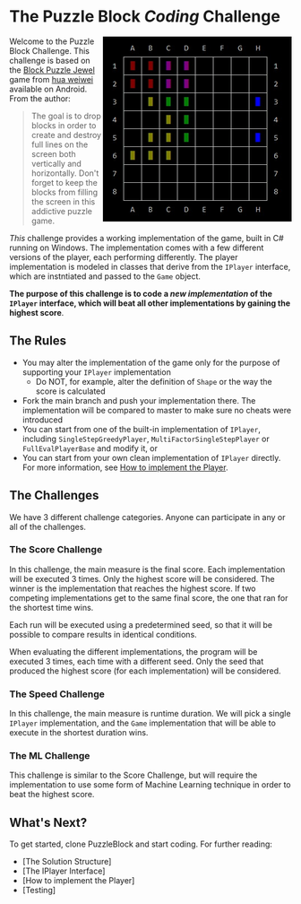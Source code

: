 # The Puzzle Block <i>*Coding*</i> Challenge
<img align="right" width="337" height="330" alt="Block Puzzle Console" src="./BlockPuzzleConsole.jpg">

Welcome to the Puzzle Block Challenge. This challenge is based on the [Block Puzzle Jewel](https://play.google.com/store/apps/details?id=com.differencetenderwhite.skirt) game from [hua weiwei](https://www.google.co.il/search?q=hua+weiwei&stick=H4sIAAAAAAAAAOPgE-LVT9c3NEw2My9PyzXNUIJxc5KqsswKtVSyk630k8vS9ZPzcwtKS1KL4ssyU1Lz0xNzU60KSpNyMoszUosAP-KR8UYAAAA&sa=X&ved=0ahUKEwjlnJqlxOvXAhWSZlAKHVSUCkoQmxMIoAEoATAU) available on Android. From the author:

> The goal is to drop blocks in order to create and destroy full lines on the screen both vertically and horizontally. Don't forget to keep the blocks from filling the screen in this addictive puzzle game.

_This_ challenge provides a working implementation of the game, built in C# running on Windows. The implementation comes with a few different versions of the player, each performing differently. The player implementation is modeled in classes that derive from the `IPlayer` interface, which are instntiated and passed to the `Game` object. 

__The purpose of this challenge is to code a _new implementation_ of the `IPlayer` interface, which will beat all other  implementations by gaining the highest score__. 

## The Rules

* You may alter the implementation of the game only for the purpose of supporting your `IPlayer` implementation
    * Do NOT, for example, alter the definition of `Shape` or the way the score is calculated
* Fork the main branch and push your implementation there. The implementation will be compared to master to make sure no cheats were introduced
* You can start from one of the built-in implementation of `IPlayer`, including `SingleStepGreedyPlayer`, `MultiFactorSingleStepPlayer` or `FullEvalPlayerBase` and modify it, or
* You can start from your own clean implementation of `IPlayer` directly. For more information, see [How to implement the Player](https://github.com/adi-miller/PuzzleBlock/blob/Deep/READMORE.md#how-to-implement-the-player).  

## The Challenges

We have 3 different challenge categories. Anyone can participate in any or all of the challenges. 

### The Score Challenge

In this challenge, the main measure is the final score. Each implementation will be executed 3 times. Only the highest score will be considered. The winner is the implementation that reaches the highest score. If two competing implementations get to the same final score, the one that ran for the shortest time wins. 

Each run will be executed using a predetermined seed, so that it will be possible to compare results in identical conditions. 

When evaluating the different implementations, the program will be executed 3 times, each time with a different seed. Only the seed that produced the highest score (for each implementation) will be considered. 

### The Speed Challenge

In this challenge, the main measure is runtime duration. We will pick a single `IPlayer` implementation, and the `Game` implementation that will be able to execute in the shortest duration wins. 

### The ML Challenge

This challenge is similar to the Score Challenge, but will require the implementation to use some form of Machine Learning technique in order to beat the highest score.

## What's Next?

To get started, clone PuzzleBlock and start coding. For further reading:

* [The Solution Structure]
* [The IPlayer Interface]
* [How to implement the Player]
* [Testing]

